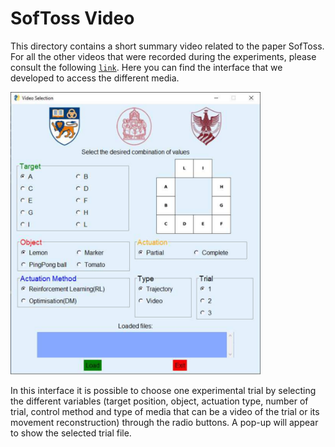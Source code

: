 # SofToss Video

This directory contains a short summary video related to the paper SofToss. For all the other videos that were recorded during the experiments, please consult the following [`link`](https://alumnisssup-my.sharepoint.com/:f:/g/personal/diego_bianchi_santannapisa_it/EhaO_YOc6vpKjKZeL8cQOwEBP8Uel37bEUxmQFhSO6ZnYQ?e=iUOhpY). Here you can find the interface that we developed to access the different media.

<img src="../Images/Interface.svg" alt="Interface" width="400"/>

In this interface it is possible to choose one experimental trial by selecting the different variables (target position, object, actuation type, number of trial, control method and type of media that can be a video of the trial or its movement reconstruction) through the radio buttons. A pop-up will appear to show the selected trial file.
  
